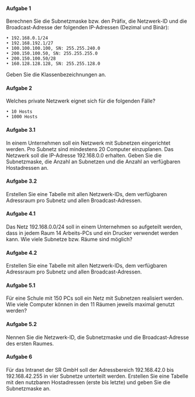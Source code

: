 #### Aufgabe 1
Berechnen Sie die Subnetzmaske bzw. den Präfix, die Netzwerk-ID und die Broadcast-Adresse der folgenden IP-Adressen (Dezimal und Binär):

    • 192.168.0.1/24
    • 192.168.192.1/27
    • 100.100.100.100, SN: 255.255.240.0
    • 200.150.100.50, SN: 255.255.255.0
    • 200.150.100.50/28
    • 160.128.128.128, SN: 255.255.128.0

Geben Sie die Klassenbezeichnungen an.

#### Aufgabe 2
Welches private Netzwerk eignet sich für die folgenden Fälle?

    • 10 Hosts
    • 1000 Hosts

#### Aufgabe 3.1
In einem Unternehmen soll ein Netzwerk mit Subnetzen eingerichtet werden. Pro Subnetz sind mindestens 20 Computer einzuplanen. Das Netzwerk soll die IP-Adresse 192.168.0.0 erhalten. Geben Sie die Subnetzmaske, die Anzahl an Subnetzen und die Anzahl an verfügbaren Hostadressen an.

#### Aufgabe 3.2
Erstellen Sie eine Tabelle mit allen Netzwerk-IDs, dem verfügbaren Adressraum pro Subnetz und allen Broadcast-Adressen.

#### Aufgabe 4.1
Das Netz 192.168.0.0/24 soll in einem Unternehmen so aufgeteilt werden, dass in jedem Raum 14 Arbeits-PCs und ein Drucker verwendet werden kann. Wie viele Subnetze bzw. Räume sind möglich?

#### Aufgabe 4.2
Erstellen Sie eine Tabelle mit allen Netzwerk-IDs, dem verfügbaren Adressraum pro Subnetz und allen Broadcast-Adressen.

#### Aufgabe 5.1
Für eine Schule mit 150 PCs soll ein Netz mit Subnetzen realisiert werden. Wie viele Computer können in den 11 Räumen jeweils maximal genutzt werden?

#### Aufgabe 5.2
Nennen Sie die Netzwerk-ID, die Subnetzmaske und die Broadcast-Adresse des ersten Raumes.

#### Aufgabe 6
Für das Intranet der SR GmbH soll der Adressbereich 192.168.42.0 bis 192.168.42.255 in vier Subnetze unterteilt werden. Erstellen Sie eine Tabelle mit den   nutzbaren Hostadressen (erste bis letzte) und geben Sie die Subnetzmaske an.
